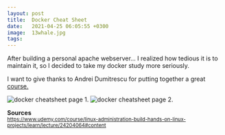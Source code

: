 ```yaml
---
layout: post
title:  Docker Cheat Sheet
date:   2021-04-25 06:05:55 +0300
image:  13whale.jpg
tags:   
---
```



<p>After building a personal apache webserver... I realized how tedious it is to maintain it, so I decided to take my docker study more seriously.


I want to give thanks to Andrei Dumitrescu for putting together a great 
<a href="https://www.udemy.com/course/linux-administration-build-hands-on-linux-projects/"> course.</a>



</p>


![docker cheatsheet page 1](https://felizen.github.io/techblog/img/DockerCSP1.jpg).
![docker cheatsheet page 2](https://felizen.github.io/techblog/img/DockerCSP2.jpg).


<strong>Sources </strong> <br>
<small>https://www.udemy.com/course/linux-administration-build-hands-on-linux-projects/learn/lecture/24204064#content </small> 
